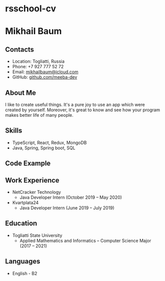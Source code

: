 # rsschool-cv
# Mikhail Baum
## Contacts
* Location: Togliatti, Russia
* Phone: +7 927 777 52 72
* Email: mikhailbaum@icloud.com
* GitHub: [github.com/meeba-dev](https://github.com/meeba-dev)
## About Me
I like to create useful things. It's a pure joy to use an app which were created by yourself. Moreover, it's great to know and see how your program makes better life of many people. 
## Skills
* TypeScript, React, Redux, MongoDB
* Java, Spring, Spring boot, SQL
## Code Example
## Work Experience
* NetCracker Technology
    * Java Developer Intern (October 2019 – May 2020)
* Kvartplata24
    * Java Developer Intern (June 2019 – July 2019) 
## Education
* Togliatti State University
    * Applied Mathematics and Informatics – Computer Science Major (2017 – 2021)
## Languages
* English - B2